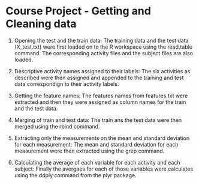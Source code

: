 Course Project - Getting and Cleaning data
========================================================

1) Opening the test and the train data:
   The training data and the test data (X_test.txt) were first loaded on to the R workspace using the read.table command. The corresponding activity files and the subject files are also loaded.
   
2) Descriptive activity names assigned to their labels:
   The six activities as described were then assigned and appended to the training and test data correspondign to their activity labels. 
   
3) Getting the feature names: 
   The features names from features.txt were extracted and then they were assigned as column names for the train and the test data. 
   
4) Merging of train and test data:
  The train ans the test data were then merged using the rbind command.

5) Extracting only the measurements on the mean and standard deviation for each measurement:
   The mean and standard deviation for each measurement were then extracted using the grep command. 
   
6) Calculating the average of each variable for each activity and each subject:
   Finally the avergaes for each of those variables were calculates using the ddply command from the plyr package.
